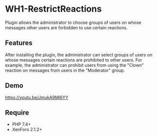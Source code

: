 # WH1-RestrictReactions
Plugin allows the administrator to choose groups of users on whose messages other users are forbidden to use certain reactions.

## Features
After installing the plugin, the administrator can select groups of users on whose messages certain reactions are prohibited to other users. For example, the administrator can prohibit users from using the "Clown" reaction on messages from users in the "Moderator" group.

## Demo
https://youtu.be/JmukA9Ml6YY

## Require
- PHP 7.4+
- XenForo 2.1.2+
